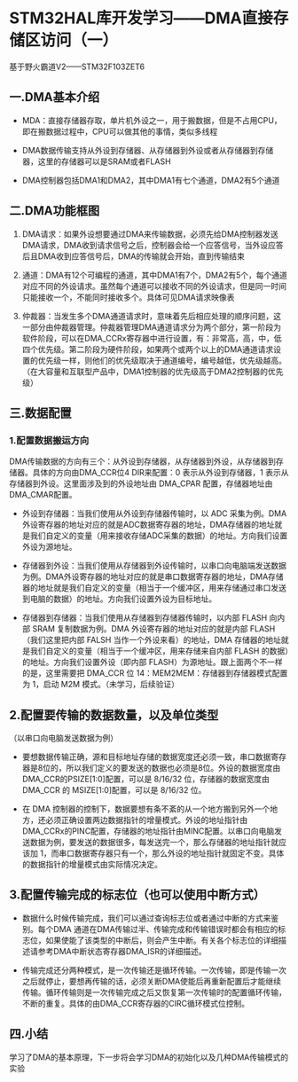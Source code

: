 # STM32HAL库开发学习——DMA直接存储区访问（一）

基于野火霸道V2——STM32F103ZET6

## 一.DMA基本介绍

+ MDA：直接存储器存取，单片机外设之一，用于搬数据，但是不占用CPU，即在搬数据过程中，CPU可以做其他的事情，类似多线程

+ DMA数据传输支持从外设到存储器、从存储器到外设或者从存储器到存储器，这里的存储器可以是SRAM或者FLASH

+ DMA控制器包括DMA1和DMA2，其中DMA1有七个通道，DMA2有5个通道

## 二.DMA功能框图

1. DMA请求：如果外设想要通过DMA来传输数据，必须先给DMA控制器发送DMA请求，DMA收到请求信号之后，控制器会给一个应答信号，当外设应答后且DMA收到应答信号后，DMA的传输就会开始，直到传输结束

2. 通道：DMA有12个可编程的通道，其中DMA1有7个，DMA2有5个，每个通道对应不同的外设请求。虽然每个通道可以接收不同的外设请求，但是同一时间只能接收一个，不能同时接收多个。具体可见DMA请求映像表

3. 仲裁器：当发生多个DMA通道请求时，意味着先后相应处理的顺序问题，这一部分由仲裁器管理。仲裁器管理DMA通道请求分为两个部分，第一阶段为软件阶段，可以在DMA_CCRx寄存器中进行设置，有：非常高，高，中，低四个优先级。第二阶段为硬件阶段，如果两个或两个以上的DMA通道请求设置的优先级一样，则他们的优先级取决于通道编号，编号越低，优先级越高。（在大容量和互联型产品中，DMA1控制器的优先级高于DMA2控制器的优先级）

## 三.数据配置

### 1.配置数据搬运方向

DMA传输数据的方向有三个：从外设到存储器，从存储器到外设，从存储器到存储器。具体的方向由DMA_CCR位4 DIR来配置：0 表示从外设到存储器，1 表示从存储器到外设。这里面涉及到的外设地址由 DMA_CPAR 配置，存储器地址由 DMA_CMAR配置。

+ 外设到存储器：当我们使用从外设到存储器传输时，以 ADC 采集为例。DMA 外设寄存器的地址对应的就是ADC数据寄存器的地址，DMA存储器的地址就是我们自定义的变量（用来接收存储ADC采集的数据）的地址。方向我们设置外设为源地址。

+ 存储器到外设：当我们使用从存储器到外设传输时，以串口向电脑端发送数据为例。DMA外设寄存器的地址对应的就是串口数据寄存器的地址，DMA存储器的地址就是我们自定义的变量（相当于一个缓冲区，用来存储通过串口发送到电脑的数据）的地址。方向我们设置外设为目标地址。

+ 存储器到存储器：当我们使用从存储器到存储器传输时，以内部 FLASH 向内部 SRAM 复制数据为例。DMA 外设寄存器的地址对应的就是内部 FLASH（我们这里把内部 FALSH 当作一个外设来看）的地址，DMA 存储器的地址就是我们自定义的变量（相当于一个缓冲区，用来存储来自内部 FLASH 的数据）的地址。方向我们设置外设（即内部 FLASH）为源地址。跟上面两个不一样的是，这里需要把 DMA_CCR 位 14：MEM2MEM：存储器到存储器模式配置为 1，启动 M2M 模式。（未学习，后续验证）

## 2.配置要传输的数据数量，以及单位类型

（以串口向电脑发送数据为例）

+ 要想数据传输正确，源和目标地址存储的数据宽度还必须一致，串口数据寄存器是8位的，所以我们定义的要发送的数据也必须是8位。外设的数据宽度由DMA_CCR的PSIZE[1:0]配置，可以是 8/16/32 位，存储器的数据宽度由 DMA_CCR 的 MSIZE[1:0]配置，可以是 8/16/32 位。

+ 在 DMA 控制器的控制下，数据要想有条不紊的从一个地方搬到另外一个地方，还必须正确设置两边数据指针的增量模式。外设的地址指针由DMA_CCRx的PINC配置，存储器的地址指针由MINC配置。以串口向电脑发送数据为例，要发送的数据很多，每发送完一个，那么存储器的地址指针就应该加 1，而串口数据寄存器只有一个，那么外设的地址指针就固定不变。具体的数据指针的增量模式由实际情况决定。

## 3.配置传输完成的标志位（也可以使用中断方式）

+ 数据什么时候传输完成，我们可以通过查询标志位或者通过中断的方式来鉴别。每个DMA 通道在DMA传输过半、传输完成和传输错误时都会有相应的标志位，如果使能了该类型的中断后，则会产生中断。有关各个标志位的详细描述请参考DMA中断状态寄存器DMA_ISR的详细描述。

+ 传输完成还分两种模式，是一次传输还是循环传输。一次传输，即是传输一次之后就停止，要想再传输的话，必须关断DMA使能后再重新配置后才能继续传输。循环传输则是一次传输完成之后又恢复第一次传输时的配置循环传输，不断的重复。具体的由DMA_CCR寄存器的CIRC循环模式位控制。

## 四.小结

学习了DMA的基本原理，下一步将会学习DMA的初始化以及几种DMA传输模式的实验
